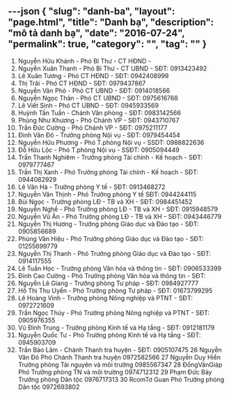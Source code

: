 ---json
{
    "slug": "danh-ba",
    "layout": "page.html",
    "title": "Danh bạ",
    "description": "mô tả danh bạ",
    "date": "2016-07-24",
    "permalink": true,
    "category": "",
    "tag": ""
}
---
1. Nguyễn Hữu Khánh - Phó Bí Thư - CT HĐND - 
2. Nguyễn Xuân Thanh - Phó Bí Thư - CT UBND - SĐT: 0913423492
3. Lê Xuân Tương - Phó CT HĐND - SĐT: 0942408999
4. Thị Trãi - Phó CT HĐND - SĐT: 0979437867
5. Nguyễn Văn Phò - Phó CT UBND - SĐT: 0914018566
6. Nguyễn Ngọc Thân - Phó CT UBND - SĐT: 0975616768
7. Lê Viết Sinh - Phó CT UBND - SĐT: 0945933569
8. Huỳnh Tấn Tuấn - Chánh Văn phòng - SĐT: 0983142566
9. Phùng Như Khương - Phó Chánh VP - SĐT: 0943710767
10. Trần Đức Cường - Phó Chánh VP - SĐT: 0975211177
11. Đinh Văn Đô - Trưởng phòng Nội vụ - SĐT: 0979454454
12. Nguyễn Hữu Phương - Phó T.phòng Nội vụ - SSDT: 0988822636
13. Đỗ Hữu Lộc - Phó T.phòng Nội vụ - SSĐT: 0905094449
14. Trần Thanh Nghiêm - Trưởng phòng Tài chính - Kế hoạch - SĐT: 0979777467
15. Trần Thị Xanh - Phó  Trưởng phòng Tài chính - Kế hoạch - SĐT: 0944082929
16. Lê Văn Hà - Trưởng phòng Y tế - SĐT: 0913468272
17. Nguyễn Văn Thịnh - Phó Trưởng phòng Y tế SĐT:  0944244115
18. Bùi Ngọc - Trưởng phòng LĐ - TB và XH - SĐT: 0984451452
19. Nguyễn Nghề - Phó Trưởng phòng LĐ - TB và XH - SĐT: 0915948579
20. Nguyễn Vũ Ân - Phó Trưởng phòng LĐ - TB và XH - SĐT: 0943446779
21. Nguyễn Thị Hương - Trưởng phòng Giáo dục và Đào tạo - SĐT: 0905856689
22. Phùng Văn Hiệu - Phó Trưởng phòng Giáo dục và Đào tạo - SĐT: 01255699779
23. Nguyễn Thị Thanh - Phó Trưởng phòng Giáo dục và Đào tạo - SĐT: 0914117555
24. Lê Tuấn Học - Trưởng phòng Văn hóa và thông tin - SĐT: 0906533399
25. Đinh Cao Cường - Phó Trưởng phòng Văn hóa và thông tin - SĐT:
26. Nguyễn Lê Giang - Trưởng phòng Tư pháp - SĐT: 0984927777
27. Hồ Thị Thu Uyển - Phó Trưởng phòng Tư pháp - SĐT: 01673799295
28. Lê Hoàng Vinh - Trưởng phòng Nông nghiệp và PTNT - SĐT: 0972721609
29. Trần Ngọc Thủy - Phó Trưởng phòng Nông nghiệp và PTNT - SĐT: 0905976355
30. Vũ Đình Trung - Trưởng phòng Kinh tế và Hạ tầng - SĐT: 0912181179
31. Nguyễn Quốc Tư - Phó Trưởng phòng Kinh tế và Hạ tầng - SĐT: 0945903709
32. Trần Bảo Lâm - Chánh Thanh tra huyện - SĐT: 0905107475
26	Nguyễn Văn Đô	Phó Chánh Thanh tra huyện	0972582566
27	Nguyễn Duy Hiển	Trưởng phòng Tài nguyên và môi trường	0985567347
28	ĐồngVănGiáp	Phó Trưởng phòng TN và môi trường	0974712312
29	Phạm Đức Bảy	Trưởng phòng Dân tộc	 0976717313
30	RcomTơ Guan	Phó Trưởng phòng Dân tộc	0972693802
